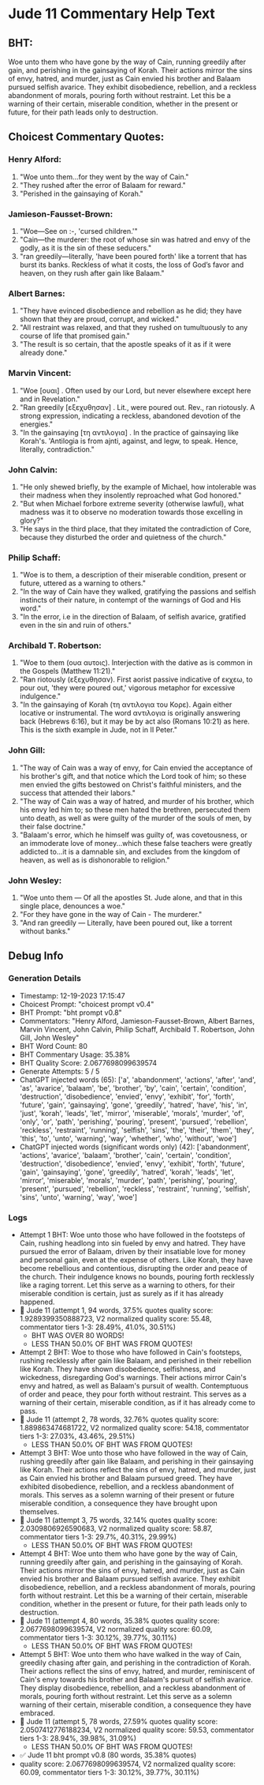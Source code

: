 # Jude 11 Commentary Help Text

## BHT:
Woe unto them who have gone by the way of Cain, running greedily after gain, and perishing in the gainsaying of Korah. Their actions mirror the sins of envy, hatred, and murder, just as Cain envied his brother and Balaam pursued selfish avarice. They exhibit disobedience, rebellion, and a reckless abandonment of morals, pouring forth without restraint. Let this be a warning of their certain, miserable condition, whether in the present or future, for their path leads only to destruction.

## Choicest Commentary Quotes:
### Henry Alford:
1. "Woe unto them...for they went by the way of Cain." 
2. "They rushed after the error of Balaam for reward." 
3. "Perished in the gainsaying of Korah."

### Jamieson-Fausset-Brown:
1. "Woe—See on :-, 'cursed children.'"
2. "Cain—the murderer: the root of whose sin was hatred and envy of the godly, as it is the sin of these seducers."
3. "ran greedily—literally, 'have been poured forth' like a torrent that has burst its banks. Reckless of what it costs, the loss of God’s favor and heaven, on they rush after gain like Balaam."

### Albert Barnes:
1. "They have evinced disobedience and rebellion as he did; they have shown that they are proud, corrupt, and wicked." 
2. "All restraint was relaxed, and that they rushed on tumultuously to any course of life that promised gain."
3. "The result is so certain, that the apostle speaks of it as if it were already done."

### Marvin Vincent:
1. "Woe [ουαι] . Often used by our Lord, but never elsewhere except here and in Revelation."
2. "Ran greedily [εξεχυθησαν] . Lit., were poured out. Rev., ran riotously. A strong expression, indicating a reckless, abandoned devotion of the energies."
3. "In the gainsaying [τη αντιλογια] . In the practice of gainsaying like Korah's. 'Antilogia is from ajnti, against, and legw, to speak. Hence, literally, contradiction."

### John Calvin:
1. "He only shewed briefly, by the example of Michael, how intolerable was their madness when they insolently reproached what God honored."
2. "But when Michael forbore extreme severity (otherwise lawful), what madness was it to observe no moderation towards those excelling in glory?"
3. "He says in the third place, that they imitated the contradiction of Core, because they disturbed the order and quietness of the church."

### Philip Schaff:
1. "Woe is to them, a description of their miserable condition, present or future, uttered as a warning to others."
2. "In the way of Cain have they walked, gratifying the passions and selfish instincts of their nature, in contempt of the warnings of God and His word."
3. "In the error, i.e in the direction of Balaam, of selfish avarice, gratified even in the sin and ruin of others."

### Archibald T. Robertson:
1. "Woe to them (ουα αυτοις). Interjection with the dative as is common in the Gospels (Matthew 11:21)."
2. "Ran riotously (εξεχυθησαν). First aorist passive indicative of εκχεω, to pour out, 'they were poured out,' vigorous metaphor for excessive indulgence."
3. "In the gainsaying of Korah (τη αντιλογια του Κορε). Again either locative or instrumental. The word αντιλογια is originally answering back (Hebrews 6:16), but it may be by act also (Romans 10:21) as here. This is the sixth example in Jude, not in II Peter."

### John Gill:
1. "The way of Cain was a way of envy, for Cain envied the acceptance of his brother's gift, and that notice which the Lord took of him; so these men envied the gifts bestowed on Christ's faithful ministers, and the success that attended their labors."
2. "The way of Cain was a way of hatred, and murder of his brother, which his envy led him to; so these men hated the brethren, persecuted them unto death, as well as were guilty of the murder of the souls of men, by their false doctrine."
3. "Balaam's error, which he himself was guilty of, was covetousness, or an immoderate love of money...which these false teachers were greatly addicted to...it is a damnable sin, and excludes from the kingdom of heaven, as well as is dishonorable to religion."

### John Wesley:
1. "Woe unto them — Of all the apostles St. Jude alone, and that in this single place, denounces a woe."
2. "For they have gone in the way of Cain - The murderer."
3. "And ran greedily — Literally, have been poured out, like a torrent without banks."


## Debug Info
### Generation Details
- Timestamp: 12-19-2023 17:15:47
- Choicest Prompt: "choicest prompt v0.4"
- BHT Prompt: "bht prompt v0.8"
- Commentators: "Henry Alford, Jamieson-Fausset-Brown, Albert Barnes, Marvin Vincent, John Calvin, Philip Schaff, Archibald T. Robertson, John Gill, John Wesley"
- BHT Word Count: 80
- BHT Commentary Usage: 35.38%
- BHT Quality Score: 2.0677698099639574
- Generate Attempts: 5 / 5
- ChatGPT injected words (65):
	['a', 'abandonment', 'actions', 'after', 'and', 'as', 'avarice', 'balaam', 'be', 'brother', 'by', 'cain', 'certain', 'condition', 'destruction', 'disobedience', 'envied', 'envy', 'exhibit', 'for', 'forth', 'future', 'gain', 'gainsaying', 'gone', 'greedily', 'hatred', 'have', 'his', 'in', 'just', 'korah', 'leads', 'let', 'mirror', 'miserable', 'morals', 'murder', 'of', 'only', 'or', 'path', 'perishing', 'pouring', 'present', 'pursued', 'rebellion', 'reckless', 'restraint', 'running', 'selfish', 'sins', 'the', 'their', 'them', 'they', 'this', 'to', 'unto', 'warning', 'way', 'whether', 'who', 'without', 'woe']
- ChatGPT injected words (significant words only) (42):
	['abandonment', 'actions', 'avarice', 'balaam', 'brother', 'cain', 'certain', 'condition', 'destruction', 'disobedience', 'envied', 'envy', 'exhibit', 'forth', 'future', 'gain', 'gainsaying', 'gone', 'greedily', 'hatred', 'korah', 'leads', 'let', 'mirror', 'miserable', 'morals', 'murder', 'path', 'perishing', 'pouring', 'present', 'pursued', 'rebellion', 'reckless', 'restraint', 'running', 'selfish', 'sins', 'unto', 'warning', 'way', 'woe']

### Logs
- Attempt 1 BHT: Woe unto those who have followed in the footsteps of Cain, rushing headlong into sin fueled by envy and hatred. They have pursued the error of Balaam, driven by their insatiable love for money and personal gain, even at the expense of others. Like Korah, they have become rebellious and contentious, disrupting the order and peace of the church. Their indulgence knows no bounds, pouring forth recklessly like a raging torrent. Let this serve as a warning to others, for their miserable condition is certain, just as surely as if it has already happened.
- 🔄 Jude 11 (attempt 1, 94 words, 37.5% quotes quality score: 1.9289399350888723, V2 normalized quality score: 55.48, commentator tiers 1-3: 28.49%, 41.0%, 30.51%) 
	- BHT WAS OVER 80 WORDS! 
	- LESS THAN 50.0% OF BHT WAS FROM QUOTES!
- Attempt 2 BHT: Woe to those who have followed in Cain's footsteps, rushing recklessly after gain like Balaam, and perished in their rebellion like Korah. They have shown disobedience, selfishness, and wickedness, disregarding God's warnings. Their actions mirror Cain's envy and hatred, as well as Balaam's pursuit of wealth. Contemptuous of order and peace, they pour forth without restraint. This serves as a warning of their certain, miserable condition, as if it has already come to pass.
- 🔄 Jude 11 (attempt 2, 78 words, 32.76% quotes quality score: 1.889863474681722, V2 normalized quality score: 54.18, commentator tiers 1-3: 27.03%, 43.46%, 29.51%) 
	- LESS THAN 50.0% OF BHT WAS FROM QUOTES!
- Attempt 3 BHT: Woe unto those who have followed in the way of Cain, rushing greedily after gain like Balaam, and perishing in their gainsaying like Korah. Their actions reflect the sins of envy, hatred, and murder, just as Cain envied his brother and Balaam pursued greed. They have exhibited disobedience, rebellion, and a reckless abandonment of morals. This serves as a solemn warning of their present or future miserable condition, a consequence they have brought upon themselves.
- 🔄 Jude 11 (attempt 3, 75 words, 32.14% quotes quality score: 2.0309806926590683, V2 normalized quality score: 58.87, commentator tiers 1-3: 29.7%, 40.31%, 29.99%) 
	- LESS THAN 50.0% OF BHT WAS FROM QUOTES!
- Attempt 4 BHT: Woe unto them who have gone by the way of Cain, running greedily after gain, and perishing in the gainsaying of Korah. Their actions mirror the sins of envy, hatred, and murder, just as Cain envied his brother and Balaam pursued selfish avarice. They exhibit disobedience, rebellion, and a reckless abandonment of morals, pouring forth without restraint. Let this be a warning of their certain, miserable condition, whether in the present or future, for their path leads only to destruction.
- 🔄 Jude 11 (attempt 4, 80 words, 35.38% quotes quality score: 2.0677698099639574, V2 normalized quality score: 60.09, commentator tiers 1-3: 30.12%, 39.77%, 30.11%) 
	- LESS THAN 50.0% OF BHT WAS FROM QUOTES!
- Attempt 5 BHT: Woe unto them who have walked in the way of Cain, greedily chasing after gain, and perishing in the contradiction of Korah. Their actions reflect the sins of envy, hatred, and murder, reminiscent of Cain's envy towards his brother and Balaam's pursuit of selfish avarice. They display disobedience, rebellion, and a reckless abandonment of morals, pouring forth without restraint. Let this serve as a solemn warning of their certain, miserable condition, a consequence they have embraced.
- 🔄 Jude 11 (attempt 5, 78 words, 27.59% quotes quality score: 2.0507412776188234, V2 normalized quality score: 59.53, commentator tiers 1-3: 28.94%, 39.98%, 31.09%) 
	- LESS THAN 50.0% OF BHT WAS FROM QUOTES!
- ✅ Jude 11 bht prompt v0.8 (80 words, 35.38% quotes)
- quality score: 2.0677698099639574, V2 normalized quality score: 60.09, commentator tiers 1-3: 30.12%, 39.77%, 30.11%)